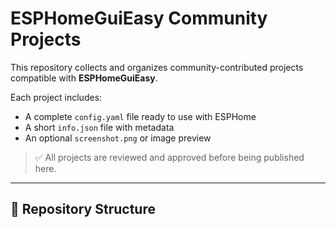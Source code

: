 # ESPHomeGuiEasy Community Projects

This repository collects and organizes community-contributed projects compatible with **ESPHomeGuiEasy**.

Each project includes:
- A complete `config.yaml` file ready to use with ESPHome
- A short `info.json` file with metadata
- An optional `screenshot.png` or image preview

> ✅ All projects are reviewed and approved before being published here.

---

## 📁 Repository Structure


